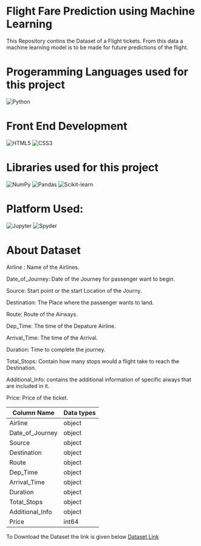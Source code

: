 # Flight Fare Prediction using Machine Learning

This Repository contins the Dataset of a Flight tickets. From this data a machine learning model is to be made for future predictions of the flight.

# Progeramming  Languages used for this project
![Python](https://img.shields.io/badge/Python-3776AB?logo=python&logoColor=white)

# Front End Development
![HTML5](https://img.shields.io/badge/HTML5-E34F26?logo=html5&logoColor=white)
![CSS3](https://img.shields.io/badge/CSS3-1572B6?logo=css3&logoColor=white)

# Libraries used for this project
![NumPy](https://img.shields.io/badge/NumPy-013243?logo=numpy&logoColor=white)
![Pandas](https://img.shields.io/badge/Pandas-150458?logo=pandas&logoColor=white)
![Scikit-learn](https://img.shields.io/badge/Scikit--learn-F7931E?logo=scikitlearn&logoColor=white)

# Platform Used:
![Jupyter](https://img.shields.io/badge/Jupyter-F37626?logo=jupyter&logoColor=white)
![Spyder](https://img.shields.io/badge/Spyder-FF0000?logo=spyderide&logoColor=white)

# About Dataset

Airline : Name of the Airlines.

Date_of_Journey: Date of the Journey for passenger want to begin.

Source: Start point or the start Location of the Journy.

Destination: The Place where the passenger wants to land.

Route: Route of the Airways.

Dep_Time: The time of the Depature Airline.

Arrival_Time: The time of the Arrival.

Duration: Time to complete the journey.

Total_Stops: Contain how many stops would a flight take to reach the Destination.

Additional_Info: contains the additional information of specific aiways that are included in it.

Price: Price of the ticket.

|Column Name         | Data types    |
| -------------      | ------------- |
|  Airline           |  object       |
|   Date_of_Journey  |  object       |
|   Source           |  object       |
|   Destination      |  object       |
|   Route            | object        |
|   Dep_Time         |  object       |
|   Arrival_Time     |  object       |
|   Duration         |  object       |
|   Total_Stops      |  object       |
|   Additional_Info  |  object       |
|   Price            |  int64        |

To Download the Dataset the link is given below
<a href="https://www.kaggle.com/datasets/nikhilmittal/flight-fare-prediction-mh/data"> Dataset Link </a>
